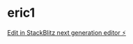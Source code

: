# eric1

[Edit in StackBlitz next generation editor ⚡️](https://stackblitz.com/~/github.com/bouboure/eric1)